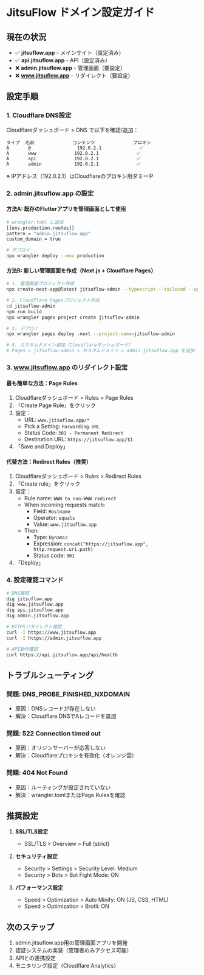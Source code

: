# JitsuFlow ドメイン設定ガイド

## 現在の状況
- ✅ **jitsuflow.app** - メインサイト（設定済み）
- ✅ **api.jitsuflow.app** - API（設定済み）
- ❌ **admin.jitsuflow.app** - 管理画面（要設定）
- ❌ **www.jitsuflow.app** - リダイレクト（要設定）

## 設定手順

### 1. Cloudflare DNS設定

Cloudflareダッシュボード > DNS で以下を確認/追加：

```
タイプ  名前              コンテンツ              プロキシ
A       @                 192.0.2.1              ✅
A       www              192.0.2.1              ✅
A       api              192.0.2.1              ✅
A       admin            192.0.2.1              ✅
```

※ IPアドレス（192.0.2.1）はCloudflareのプロキシ用ダミーIP

### 2. admin.jitsuflow.app の設定

#### 方法A: 既存のFlutterアプリを管理画面として使用
```bash
# wrangler.toml に追加
[[env.production.routes]]
pattern = "admin.jitsuflow.app"
custom_domain = true

# デプロイ
npx wrangler deploy --env production
```

#### 方法B: 新しい管理画面を作成（Next.js + Cloudflare Pages）
```bash
# 1. 管理画面プロジェクト作成
npx create-next-app@latest jitsuflow-admin --typescript --tailwind --app

# 2. Cloudflare Pagesプロジェクト作成
cd jitsuflow-admin
npm run build
npx wrangler pages project create jitsuflow-admin

# 3. デプロイ
npx wrangler pages deploy .next --project-name=jitsuflow-admin

# 4. カスタムドメイン追加（Cloudflareダッシュボード）
# Pages > jitsuflow-admin > カスタムドメイン > admin.jitsuflow.app を追加
```

### 3. www.jitsuflow.app のリダイレクト設定

#### 最も簡単な方法：Page Rules
1. Cloudflareダッシュボード > Rules > Page Rules
2. 「Create Page Rule」をクリック
3. 設定：
   - URL: `www.jitsuflow.app/*`
   - Pick a Setting: `Forwarding URL`
   - Status Code: `301 - Permanent Redirect`
   - Destination URL: `https://jitsuflow.app/$1`
4. 「Save and Deploy」

#### 代替方法：Redirect Rules（推奨）
1. Cloudflareダッシュボード > Rules > Redirect Rules
2. 「Create rule」をクリック
3. 設定：
   - Rule name: `WWW to non-WWW redirect`
   - When incoming requests match:
     - Field: `Hostname`
     - Operator: `equals`
     - Value: `www.jitsuflow.app`
   - Then:
     - Type: `Dynamic`
     - Expression: `concat("https://jitsuflow.app", http.request.uri.path)`
     - Status code: `301`
4. 「Deploy」

### 4. 設定確認コマンド

```bash
# DNS確認
dig jitsuflow.app
dig www.jitsuflow.app
dig api.jitsuflow.app
dig admin.jitsuflow.app

# HTTPSリダイレクト確認
curl -I https://www.jitsuflow.app
curl -I https://admin.jitsuflow.app

# API動作確認
curl https://api.jitsuflow.app/api/health
```

## トラブルシューティング

### 問題: DNS_PROBE_FINISHED_NXDOMAIN
- 原因：DNSレコードが存在しない
- 解決：Cloudflare DNSでAレコードを追加

### 問題: 522 Connection timed out
- 原因：オリジンサーバーが応答しない
- 解決：Cloudflareプロキシを有効化（オレンジ雲）

### 問題: 404 Not Found
- 原因：ルーティングが設定されていない
- 解決：wrangler.tomlまたはPage Rulesを確認

## 推奨設定

1. **SSL/TLS設定**
   - SSL/TLS > Overview > Full (strict)

2. **セキュリティ設定**
   - Security > Settings > Security Level: Medium
   - Security > Bots > Bot Fight Mode: ON

3. **パフォーマンス設定**
   - Speed > Optimization > Auto Minify: ON (JS, CSS, HTML)
   - Speed > Optimization > Brotli: ON

## 次のステップ

1. admin.jitsuflow.app用の管理画面アプリを開発
2. 認証システムの実装（管理者のみアクセス可能）
3. APIとの連携設定
4. モニタリング設定（Cloudflare Analytics）